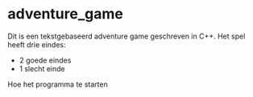 # adventure_game
Dit is een tekstgebaseerd adventure game geschreven in C++.
Het spel heeft drie eindes:
- 2 goede eindes
- 1 slecht einde

Hoe het programma te starten
